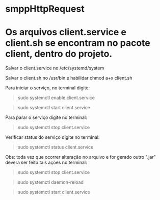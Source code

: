 # smppHttpRequest

# Os arquivos client.service e client.sh se encontram no pacote client, dentro do projeto.

Salvar o client.service no /etc/systemd/system

Salvar o client.sh no /usr/bin e habilidar chmod a+x client.sh

Para iniciar o serviço, no terminal digite:

> sudo systemctl enable client.service

> sudo systemctl start client.service

Para parar o serviço digite no terminal:

> sudo systemctl stop client.service

Verificar status do serviço digite no terminal:

> sudo systemctl status client.service

Obs: toda vez que ocorrer alteração no arquivo e for gerado outro ".jar" devera ser feito tais ações no terminal:

> sudo systemctl stop client.service

> sudo systemctl daemon-reload

> sudo systemctl start client.service

